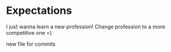 # Expectations
I just wanna learn a new profession! 
Change profession to a more competitive one =)
 

 new file for commits